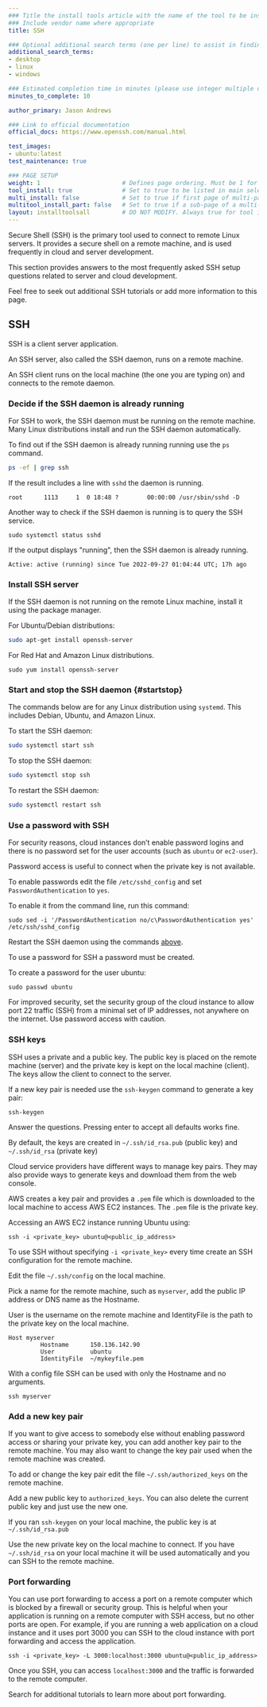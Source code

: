 ```yaml
---
### Title the install tools article with the name of the tool to be installed
### Include vendor name where appropriate
title: SSH

### Optional additional search terms (one per line) to assist in finding the article
additional_search_terms:
- desktop
- linux
- windows

### Estimated completion time in minutes (please use integer multiple of 5)
minutes_to_complete: 10

author_primary: Jason Andrews

### Link to official documentation
official_docs: https://www.openssh.com/manual.html

test_images:
- ubuntu:latest
test_maintenance: true

### PAGE SETUP
weight: 1                       # Defines page ordering. Must be 1 for first (or only) page.
tool_install: true              # Set to true to be listed in main selection page, else false
multi_install: false            # Set to true if first page of multi-page article, else false
multitool_install_part: false   # Set to true if a sub-page of a multi-page article, else false
layout: installtoolsall         # DO NOT MODIFY. Always true for tool install articles
---
```


Secure Shell (SSH) is the primary tool used to connect to remote Linux servers. It provides a secure shell on a remote machine, and is used frequently in cloud and server development.

This section provides answers to the most frequently asked SSH setup questions related to server and cloud development.

Feel free to seek out additional SSH tutorials or add more information to this page.

## SSH

SSH is a client server application.

An SSH server, also called the SSH daemon, runs on a remote machine.

An SSH client runs on the local machine (the one you are typing on) and connects to the remote daemon.

### Decide if the SSH daemon is already running

For SSH to work, the SSH daemon must be running on the remote machine. Many Linux distributions install and run the SSH daemon automatically.

To find out if the SSH daemon is already running running use the `ps` command.
```bash
ps -ef | grep ssh
```
If the result includes a line with `sshd` the daemon is running.
```output
root      1113     1  0 18:48 ?        00:00:00 /usr/sbin/sshd -D
```
Another way to check if the SSH daemon is running is to query the SSH service.
```console
sudo systemctl status sshd
```
If the output displays "running", then the SSH daemon is already running.
```output
Active: active (running) since Tue 2022-09-27 01:04:44 UTC; 17h ago
```
### Install SSH server

If the SSH daemon is not running on the remote Linux machine, install it using the package manager.

For Ubuntu/Debian distributions:
```bash
sudo apt-get install openssh-server
```
For Red Hat and Amazon Linux distributions.
```console
sudo yum install openssh-server
```

### Start and stop the SSH daemon {#startstop}

The commands below are for any Linux distribution using `systemd`. This includes Debian, Ubuntu, and Amazon Linux.

To start the SSH daemon:
```bash
sudo systemctl start ssh
```
To stop the SSH daemon:
```bash
sudo systemctl stop ssh
```
To restart the SSH daemon:
```bash
sudo systemctl restart ssh
```
### Use a password with SSH

For security reasons, cloud instances don’t enable password logins and there is no password set for the user accounts (such as `ubuntu` or `ec2-user`).

Password access is useful to connect when the private key is not available.

To enable passwords edit the file `/etc/sshd_config` and set `PasswordAuthentication` to `yes`.

To enable it from the command line, run this command:
```console
sudo sed -i '/PasswordAuthentication no/c\PasswordAuthentication yes' /etc/ssh/sshd_config
```
Restart the SSH daemon using the commands [above](#startstop).

To use a password for SSH a password must be created.

To create a password for the user ubuntu:
```console
sudo passwd ubuntu
```

For improved security, set the security group of the cloud instance to allow port 22 traffic (SSH) from a minimal set of IP addresses, not anywhere on the internet. Use password access with caution.

### SSH keys

SSH uses a private and a public key. The public key is placed on the remote machine (server) and the private key is kept on the local machine (client). The keys allow the client to connect to the server.

If a new key pair is needed use the `ssh-keygen` command to generate a key pair:
```console
ssh-keygen
```
Answer the questions. Pressing enter to accept all defaults works fine.

By default, the keys are created in `~/.ssh/id_rsa.pub` (public key) and `~/.ssh/id_rsa` (private key)

Cloud service providers have different ways to manage key pairs. They may also provide ways to generate keys and download them from the web console.

AWS creates a key pair and provides a `.pem` file which is downloaded to the local machine to access AWS EC2 instances. The `.pem` file is the private key.

Accessing an AWS EC2 instance running Ubuntu using:
```console
ssh -i <private_key> ubuntu@<public_ip_address>
```
To use SSH without specifying `-i <private_key>` every time create an SSH configuration for the remote machine.

Edit the file `~/.ssh/config` on the local machine.

Pick a name for the remote machine, such as `myserver`, add the public IP address or DNS name as the Hostname.

User is the username on the remote machine and IdentityFile is the path to the private key on the local machine.

```output
Host myserver
         Hostname      150.136.142.90
         User          ubuntu
         IdentityFile  ~/mykeyfile.pem
```

With a config file SSH can be used with only the Hostname and no arguments.

```console
ssh myserver
```

### Add a new key pair

If you want to give access to somebody else without enabling password access or sharing your private key, you can add another key pair to the remote machine. You may also want to change the key pair used when the remote machine was created.

To add or change the key pair edit the file `~/.ssh/authorized_keys` on the remote machine.

Add a new public key to `authorized_keys`. You can also delete the current public key and just use the new one.

If you ran `ssh-keygen` on your local machine, the public key is at `~/.ssh/id_rsa.pub`

Use the new private key on the local machine to connect. If you have `~/.ssh/id_rsa` on your local machine it will be used automatically and you can SSH to the remote machine.

### Port forwarding

You can use port forwarding to access a port on a remote computer which is blocked by a firewall or security group. This is helpful when your application is running on a remote computer with SSH access, but no other ports are open. For example, if you are running a web application on a cloud instance and it uses port 3000 you can SSH to the cloud instance with port forwarding and access the application.

```console
ssh -i <private_key> -L 3000:localhost:3000 ubuntu@<public_ip_address>
```

Once you SSH, you can access `localhost:3000` and the traffic is forwarded to the remote computer.

Search for additional tutorials to learn more about port forwarding.